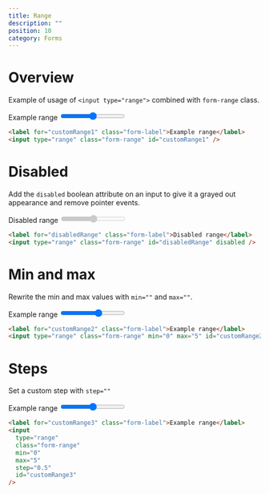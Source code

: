```yaml
---
title: Range
description: ""
position: 10
category: Forms
---
```


# Overview

Example of usage of `<input type="range">` combined with `form-range` class.

<div class="bd-example">
        <label for="customRange1" class="form-label">Example range</label>
        <input type="range" class="form-range" id="customRange1">
</div>

```html
<label for="customRange1" class="form-label">Example range</label>
<input type="range" class="form-range" id="customRange1" />
```

# Disabled

Add the `disabled` boolean attribute on an input to give it a grayed out appearance and remove pointer events.

<div class="bd-example">
        <label for="disabledRange" class="form-label">Disabled range</label>
        <input type="range" class="form-range" id="disabledRange" disabled>
</div>

```html
<label for="disabledRange" class="form-label">Disabled range</label>
<input type="range" class="form-range" id="disabledRange" disabled />
```

# Min and max

Rewrite the min and max values with  `min=""` and `max=""`. 

<div class="bd-example">
        <label for="customRange2" class="form-label">Example range</label>
        <input type="range" class="form-range" min="0" max="5" id="customRange2">
</div>

```html
<label for="customRange2" class="form-label">Example range</label>
<input type="range" class="form-range" min="0" max="5" id="customRange2" />
```

# Steps

Set a custom step with `step=""`

<div class="bd-example">
        <label for="customRange3" class="form-label">Example range</label>
        <input type="range" class="form-range" min="0" max="5" step="0.5" id="customRange3">
</div>

```html
<label for="customRange3" class="form-label">Example range</label>
<input
  type="range"
  class="form-range"
  min="0"
  max="5"
  step="0.5"
  id="customRange3"
/>
```
